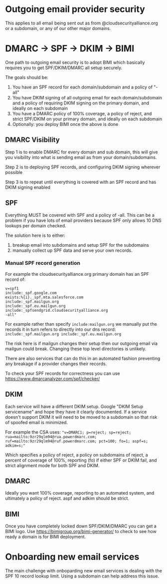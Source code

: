 # Outgoing email provider security

This applies to all email being sent out as from @cloudsecurityalliance.org or a subdomain, or any of our other major domains.

# DMARC -> SPF -> DKIM -> BIMI

One path to outgoing email security is to adopt BIMI which basically requires you to get SPF/DKIM/DMARC all setup securely.

The goals should be:

1. You have an SPF record for each domain/subdomain and a policy of "-all" 
2. You have DKIM signing of all outgoing email for each domain/subdomain and a policy of requiring DKIM signing on the primary domain, and ideally on each subdomain
3. You have a DMARC policy of 100% coverage, a policy of reject, and strict SPF/DKIM on your primary domain, and ideally on each subdomain
4. Optionally: you deploy BIMI once the above is done

## DMARC Visibility

Step 1 is to enable DMARC for every domain and sub domain, this will give you visibility into what is sending email as from your domain/subdomains.

Step 2 is to deploying SPF records, and configuring DKIM signing wherever possible

Step 3 is to repeat until everything is covered with an SPF record and has DKIM signing enabled

## SPF

Everything MUST be covered with SPF and a policy of -all. This can be a problem if you have lots of email providers because SPF only allows 10 DNS lookups per domain checked.

The solution here is to either:

1. breakup email into subdomains and setup SPF for the subdomains
2. manually collect up SPF data and serve your own records. 

### Manual SPF record generation

For example the cloudsecurityalliance.org primary domain has an SPF record of:

```
v=spf1 
include:_spf.google.com 
exists:%{i}._spf.mta.salesforce.com 
include:_spf.mailgun.org 
include:_spf.eu.mailgun.org 
include:_spfsendgrid.cloudsecurityalliance.org 
-all" 
```

For example rather than specify ```include:mailgun.org``` we manually put the records it in turn refers to directly into our dns record: ```include:_spf.mailgun.org include:_spf.eu.mailgun.org```

The risk here is if mailgun changes their setup then our outgoing email via mailgun could break. Changing these top level directories is unlikely.

There are also services that can do this in an automated fashion preventing any breakage if a provider changes their records.

To check your SPF records for correctness you can use https://www.dmarcanalyzer.com/spf/checker/

## DKIM

Each service will have a different DKIM setup. Google "DKIM Setup servicename" and hope they have it clearly documented. If a service doesn't support DKIM it will need to be moved to a subdomain so that risk of spoofed email is minimized.

For example the CSA uses: ```"v=DMARC1; p=reject; sp=reject; rua=mailto:9zr29qlm94@rua.powerdmarc.com; ruf=mailto:9zr29qlm94@ruf.powerdmarc.com; pct=100; fo=1; aspf=s; adkim=s;"```

Which specifies a policy of reject, a policy on subdomains of reject, a percent of coverage of 100%, reporting (fo) if either SPF or DKIM fail, and strict alignment mode for both SPF and DKIM.

## DMARC

Ideally you want 100% coverage, reporting to an automated system, and ultimately a policy of reject. aspf and adkim should be strict.

## BIMI

Once you have completely locked down SPF/DKIM/DMARC you can get a BIMI logo. Use https://bimigroup.org/bimi-generator/ to check to see how ready a domain is for BIMI deployment.

# Onboarding new email services

The main challenge with onboparding new email services is dealing with the SPF 10 record lookup limit. Using a subdomain can help address this issue.
